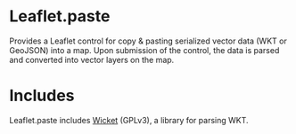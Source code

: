 Leaflet.paste
=============

Provides a Leaflet control for copy & pasting serialized vector data (WKT or
GeoJSON) into a map. Upon submission of the control, the data is parsed and 
converted into vector layers on the map.

Includes
=============
Leaflet.paste includes [Wicket] (GPLv3), a library for parsing WKT.

[Wicket]: https://github.com/arthur-e/Wicket
